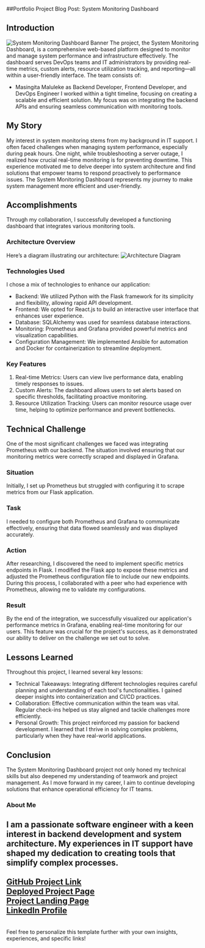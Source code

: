 ##Portfolio Project Blog Post: System Monitoring Dashboard
## Introduction
![System Monitoring Dashboard Banner](link-to-your-banner-image)
The project, the System Monitoring Dashboard, is a comprehensive web-based platform designed to monitor and manage system performance and infrastructure effectively. The dashboard serves DevOps teams and IT administrators by providing real-time metrics, custom alerts, resource utilization tracking, and reporting—all within a user-friendly interface. 
The team consists of:
- Masingita Maluleke as Backend Developer, Frontend Developer, and DevOps Engineer
I worked within a tight timeline, focusing on creating a scalable and efficient solution. My focus was on integrating the backend APIs and ensuring seamless communication with monitoring tools.
## My Story
My interest in system monitoring stems from my background in IT support. I often faced challenges when managing system performance, especially during peak hours. One night, while troubleshooting a server outage, I realized how crucial real-time monitoring is for preventing downtime. This experience motivated me to delve deeper into system architecture and find solutions that empower teams to respond proactively to performance issues. The System Monitoring Dashboard represents my journey to make system management more efficient and user-friendly.
## Accomplishments
Through my collaboration, I successfully developed a functioning dashboard that integrates various monitoring tools. 
### Architecture Overview
Here’s a diagram illustrating our architecture:
![Architecture Diagram](link-to-your-diagram)
### Technologies Used
I chose a mix of technologies to enhance our application:
- Backend: We utilized Python with the Flask framework for its simplicity and flexibility, allowing rapid API development.
- Frontend: We opted for React.js to build an interactive user interface that enhances user experience.
- Database: SQLAlchemy was used for seamless database interactions.
- Monitoring: Prometheus and Grafana provided powerful metrics and visualization capabilities.
- Configuration Management: We implemented Ansible for automation and Docker for containerization to streamline deployment.
### Key Features
1. Real-time Metrics: Users can view live performance data, enabling timely responses to issues.
2. Custom Alerts: The dashboard allows users to set alerts based on specific thresholds, facilitating proactive monitoring.
3. Resource Utilization Tracking: Users can monitor resource usage over time, helping to optimize performance and prevent bottlenecks.
## Technical Challenge
One of the most significant challenges we faced was integrating Prometheus with our backend. The situation involved ensuring that our monitoring metrics were correctly scraped and displayed in Grafana. 
### Situation
Initially, I set up Prometheus but struggled with configuring it to scrape metrics from our Flask application.
### Task
I needed to configure both Prometheus and Grafana to communicate effectively, ensuring that data flowed seamlessly and was displayed accurately.
### Action
After researching, I discovered the need to implement specific metrics endpoints in Flask. I modified the Flask app to expose these metrics and adjusted the Prometheus configuration file to include our new endpoints. During this process, I collaborated with a peer who had experience with Prometheus, allowing me to validate my configurations.
### Result
By the end of the integration, we successfully visualized our application's performance metrics in Grafana, enabling real-time monitoring for our users. This feature was crucial for the project's success, as it demonstrated our ability to deliver on the challenge we set out to solve.
## Lessons Learned
Throughout this project, I learned several key lessons:
- Technical Takeaways: Integrating different technologies requires careful planning and understanding of each tool's functionalities. I gained deeper insights into containerization and CI/CD practices.
- Collaboration: Effective communication within the team was vital. Regular check-ins helped us stay aligned and tackle challenges more efficiently.
- Personal Growth: This project reinforced my passion for backend development. I learned that I thrive in solving complex problems, particularly when they have real-world applications.
## Conclusion
The System Monitoring Dashboard project not only honed my technical skills but also deepened my understanding of teamwork and project management. As I move forward in my career, I aim to continue developing solutions that enhance operational efficiency for IT teams.
### About Me
I am a passionate software engineer with a keen interest in backend development and system architecture. My experiences in IT support have shaped my dedication to creating tools that simplify complex processes.<br>
<be>
<br>
[GitHub Project Link](link-to-your-github) 
<br>
[Deployed Project Page](link-to-your-deployed-page) 
<br>
[Project Landing Page](link-to-your-landing-page) 
<br>
[LinkedIn Profile](link-to-your-linkedin)
<br>
---
<br>
Feel free to personalize this template further with your own insights, experiences, and specific links!
